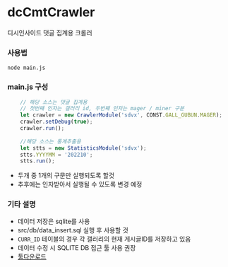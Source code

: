 # dcCmtCrawler
디시인사이드 댓글 집계용 크롤러

### 사용법
```
node main.js
```

### main.js 구성
``` js
    // 해당 소스는 댓글 집계용
    // 첫번째 인자는 갤러리 id, 두번째 인자는 mager / miner 구분
    let crawler = new CrawlerModule('sdvx', CONST.GALL_GUBUN.MAGER);
    crawler.setDebug(true);
    crawler.run();
    
    //해당 소스는 통계추출용
    let stts = new StatisticsModule('sdvx');
    stts.YYYYMM = '202210';
    stts.run();
```
- 두개 중 1개의 구문만 실행되도록 할것
- 추후에는 인자받아서 실행될 수 있도록 변경 예정

### 기타 설명
- 데이터 저장은 sqlite를 사용
- src/db/data_insert.sql 실행 후 사용할 것
- `CURR_ID` 테이블의 경우 각 갤러리의 현재 게시글ID를 저장하고 있음
- 데이터 수정 시 SQLITE DB 접근 툴 사용 권장
- [툴다운로드](https://sqlitebrowser.org/dl/)